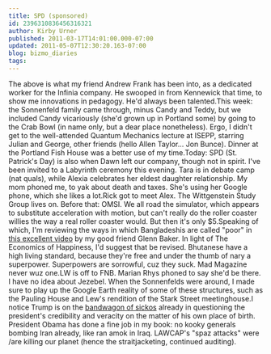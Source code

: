 ```yaml
---
title: SPD (sponsored)
id: 2396310836456316321
author: Kirby Urner
published: 2011-03-17T14:01:00.000-07:00
updated: 2011-05-07T12:30:20.163-07:00
blog: bizmo_diaries
tags: 
---
```


The above is what my friend Andrew Frank has been into, as a dedicated worker for the Infinia company.  He swooped in from Kennewick that time, to show me innovations in pedagogy.  He'd always been talented.This week:  the Sonnenfeld family came through, minus Candy and Teddy, but we included Candy vicariously (she'd grown up in Portland some) by going to the Crab Bowl (in name only, but a dear place nonetheless).  Ergo, I didn't get to the well-attended Quantum Mechanics lecture at ISEPP, starring Julian and George, other friends (hello Allen Taylor... Jon Bunce).  Dinner at the Portland Fish House was a better use of my time.Today:  SPD (St. Patrick's Day) is also when Dawn left our company, though not in spirit.  I've been invited to a Labyrinth ceremony this evening.  Tara is in debate camp (nat quals), while Alexia celebrates her eldest daughter relationship.  My mom phoned me, to yak about death and taxes.  She's using her Google phone, which she likes a lot.Rick got to meet Alex.  The Wittgenstein Study Group lives on.  Before that:  OMSI.  We all road the simulator, which appears to substitute acceleration with motion, but can't really do the roller coaster willies the way a real roller coaster would.  But then it's only $5.Speaking of which, I'm reviewing the ways in which Bangladeshis are called "poor" in [this excellent video](http://www.sundance.org/videos/gates/small-changebig-idea/) by my good friend Glenn Baker.  In light of The Economics of Happiness, I'd suggest that be revised.  Bhutanese have a high living standard, because they're free and under the thumb of nary a superpower.  Superpowers are sorrowful, cuz they suck.  Mad Magazine never wuz one.LW is off to FNB.  Marian Rhys phoned to say she'd be there.  I have no idea about Jezebel.  When the Sonnenfelds were around, I made sure to play up the Google Earth reality of some of these structures, such as the Pauling House and Lew's rendition of the Stark Street meetinghouse.I notice Trump is on the [bandwagon of sickos](http://www.newsmax.com/InsideCover/TrumpRaisesBirtherQuestions/2011/03/17/id/389792) already in questioning the president's credibility and veracity on the matter of his own place of birth. President Obama has done a fine job in my book: no kooky generals bombing Iran already, like ran amok in Iraq.  LAWCAP's "spaz attacks" were /are killing our planet (hence the straitjacketing, continued auditing).